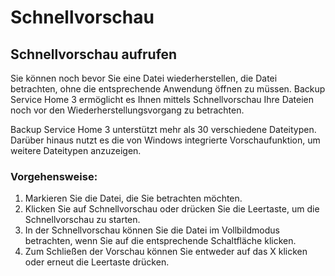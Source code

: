 # Schnellvorschau

## Schnellvorschau aufrufen

Sie können noch bevor Sie eine Datei wiederherstellen, die Datei betrachten, ohne die entsprechende Anwendung öffnen zu müssen. Backup Service Home 3 ermöglicht es Ihnen mittels Schnellvorschau Ihre Dateien noch vor den Wiederherstellungsvorgang zu betrachten.

Backup Service Home 3 unterstützt mehr als 30 verschiedene Dateitypen. Darüber hinaus nutzt es die von Windows integrierte Vorschaufunktion, um weitere Dateitypen anzuzeigen.

### Vorgehensweise:

1.   Markieren Sie die Datei, die Sie betrachten möchten.
1.   Klicken Sie auf Schnellvorschau oder drücken Sie die Leertaste, um die Schnellvorschau zu starten.
1.   In der Schnellvorschau können Sie die Datei im Vollbildmodus betrachten, wenn Sie auf die entsprechende Schaltfläche klicken.
1.   Zum Schließen der Vorschau können Sie entweder auf das X klicken oder erneut die Leertaste drücken.
